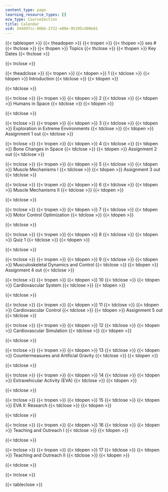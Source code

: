 ```yaml
---
content_type: page
learning_resource_types: []
ocw_type: CourseSection
title: Calendar
uid: 344d97cc-86bb-2f22-e80e-95195cd00e61
---
```


{{< tableopen >}}
{{< theadopen >}}
{{< tropen >}}
{{< thopen >}}
ses #
{{< thclose >}}
{{< thopen >}}
Topics
{{< thclose >}}
{{< thopen >}}
Key Dates
{{< thclose >}}

{{< trclose >}}

{{< theadclose >}}
{{< tropen >}}
{{< tdopen >}}
1
{{< tdclose >}}
{{< tdopen >}}
Introduction
{{< tdclose >}}
{{< tdopen >}}

{{< tdclose >}}

{{< trclose >}}
{{< tropen >}}
{{< tdopen >}}
2
{{< tdclose >}}
{{< tdopen >}}
Humans in Space
{{< tdclose >}}
{{< tdopen >}}

{{< tdclose >}}

{{< trclose >}}
{{< tropen >}}
{{< tdopen >}}
3
{{< tdclose >}}
{{< tdopen >}}
Exploration in Extreme Environments
{{< tdclose >}}
{{< tdopen >}}
Assignment 1 out
{{< tdclose >}}

{{< trclose >}}
{{< tropen >}}
{{< tdopen >}}
4
{{< tdclose >}}
{{< tdopen >}}
Bone Changes in Space
{{< tdclose >}}
{{< tdopen >}}
Assignment 2 out
{{< tdclose >}}

{{< trclose >}}
{{< tropen >}}
{{< tdopen >}}
5
{{< tdclose >}}
{{< tdopen >}}
Muscle Mechanisms I
{{< tdclose >}}
{{< tdopen >}}
Assignment 3 out
{{< tdclose >}}

{{< trclose >}}
{{< tropen >}}
{{< tdopen >}}
6
{{< tdclose >}}
{{< tdopen >}}
Muscle Mechanisms II
{{< tdclose >}}
{{< tdopen >}}

{{< tdclose >}}

{{< trclose >}}
{{< tropen >}}
{{< tdopen >}}
7
{{< tdclose >}}
{{< tdopen >}}
Motor Control Optimization
{{< tdclose >}}
{{< tdopen >}}

{{< tdclose >}}

{{< trclose >}}
{{< tropen >}}
{{< tdopen >}}
8
{{< tdclose >}}
{{< tdopen >}}
Quiz 1
{{< tdclose >}}
{{< tdopen >}}

{{< tdclose >}}

{{< trclose >}}
{{< tropen >}}
{{< tdopen >}}
9
{{< tdclose >}}
{{< tdopen >}}
Musculoskeletal Dynamics and Control
{{< tdclose >}}
{{< tdopen >}}
Assignment 4 out
{{< tdclose >}}

{{< trclose >}}
{{< tropen >}}
{{< tdopen >}}
10
{{< tdclose >}}
{{< tdopen >}}
Cardiovascular System
{{< tdclose >}}
{{< tdopen >}}

{{< tdclose >}}

{{< trclose >}}
{{< tropen >}}
{{< tdopen >}}
11
{{< tdclose >}}
{{< tdopen >}}
Cardiovascular Control
{{< tdclose >}}
{{< tdopen >}}
Assignment 5 out
{{< tdclose >}}

{{< trclose >}}
{{< tropen >}}
{{< tdopen >}}
12
{{< tdclose >}}
{{< tdopen >}}
Cardiovascular Simulation
{{< tdclose >}}
{{< tdopen >}}

{{< tdclose >}}

{{< trclose >}}
{{< tropen >}}
{{< tdopen >}}
13
{{< tdclose >}}
{{< tdopen >}}
Countermeasures and Artificial Gravity
{{< tdclose >}}
{{< tdopen >}}

{{< tdclose >}}

{{< trclose >}}
{{< tropen >}}
{{< tdopen >}}
14
{{< tdclose >}}
{{< tdopen >}}
Extravehicular Activity (EVA)
{{< tdclose >}}
{{< tdopen >}}

{{< tdclose >}}

{{< trclose >}}
{{< tropen >}}
{{< tdopen >}}
15
{{< tdclose >}}
{{< tdopen >}}
EVA II: Research
{{< tdclose >}}
{{< tdopen >}}

{{< tdclose >}}

{{< trclose >}}
{{< tropen >}}
{{< tdopen >}}
16
{{< tdclose >}}
{{< tdopen >}}
Teaching and Outreach I
{{< tdclose >}}
{{< tdopen >}}

{{< tdclose >}}

{{< trclose >}}
{{< tropen >}}
{{< tdopen >}}
17
{{< tdclose >}}
{{< tdopen >}}
Teaching and Outreach II
{{< tdclose >}}
{{< tdopen >}}

{{< tdclose >}}

{{< trclose >}}

{{< tableclose >}}